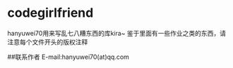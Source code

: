 # codegirlfriend

hanyuwei70用来写乱七八糟东西的库kira~
鉴于里面有一些作业之类的东西，请注意每个文件开头的版权注释

##联系作者
E-mail:hanyuwei70(at)qq.com 